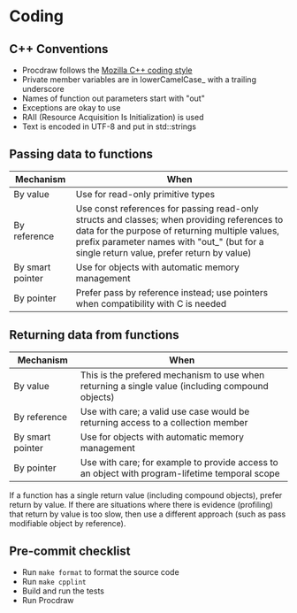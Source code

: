 Coding
======

C++ Conventions
---------------

- Procdraw follows the [Mozilla C++ coding style](https://developer.mozilla.org/en-US/docs/Mozilla/Developer_guide/Coding_Style)
- Private member variables are in lowerCamelCase_ with a trailing underscore
- Names of function out parameters start with "out"
- Exceptions are okay to use
- RAII (Resource Acquisition Is Initialization) is used
- Text is encoded in UTF-8 and put in std::strings

Passing data to functions
-------------------------

| Mechanism | When |
|-----------|------|
| By value | Use for read-only primitive types |
| By reference | Use const references for passing read-only structs and classes; when providing references to data for the purpose of returning multiple values, prefix parameter names with "out_" (but for a single return value, prefer return by value) |
| By smart pointer | Use for objects with automatic memory management |
| By pointer | Prefer pass by reference instead; use pointers when compatibility with C is needed |

Returning data from functions
-----------------------------

| Mechanism | When |
|-----------|------|
| By value | This is the prefered mechanism to use when returning a single value (including compound objects) |
| By reference | Use with care; a valid use case would be returning access to a collection member |
| By smart pointer | Use for objects with automatic memory management |
| By pointer | Use with care; for example to provide access to an object with program-lifetime temporal scope |

If a function has a single return value (including compound objects),
prefer return by value. If there are situations where there is
evidence (profiling) that return by value is too slow, then use a
different approach (such as pass modifiable object by reference).

Pre-commit checklist
--------------------

- Run `make format` to format the source code
- Run `make cpplint`
- Build and run the tests
- Run Procdraw
